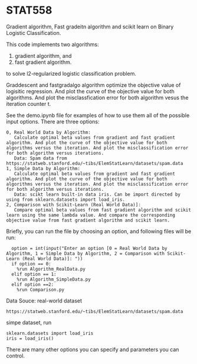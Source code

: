 # STAT558
Gradient algorithm, Fast gradeitn algorithm and scikit learn on Binary Logistic Classification.

This code implements two algorithms: 

1. gradient algorithm, and
2. fast gradient algorithm.

to solve l2-regularized logistic classification problem.

Graddescent and fastgradalgo algorithm optimize the objective value of logisitic regression. And plot the curve of the objective value for both algorithms. And plot the misclassfication error for both algorithm vesus the iteration counter t.

See the demo.ipynb file for examples of how to use them all of the possible input options. There are three options:
```
0, Real World Data by Algorithm: 
   Calculate optimal beta values from gradient and fast gradient algorithm. And plot the curve of the objective value for both algorithms versus the iteration. And plot the misclassification error for both algorithm versus iterations.
   Data: Spam data from https://statweb.stanford.edu/~tibs/ElemStatLearn/datasets/spam.data
1, Simple Data by Algorithm: 
   Calculate optimal beta values from gradient and fast gradient algorithm. And plot the curve of the objective value for both algorithms versus the iteration. And plot the misclassification error for both algorithm versus iterations.
   Data: scikt learn built-in data iris. Can be import directed by using from sklearn.datasets import load_iris.
2, Comparison with Scikit-Learn (Real World Data)]:
   Compare optimal beta values from fast gradient algorithm and scikit learn using the same lambda value. And compare the corresponding objective value from fast gradient algorithm and scikit learn.
```

Briefly, you can run the file by choosing an option, and following files will be run:
```
  option = int(input("Enter an option [0 = Real World Data by Algorithm, 1 = Simple Data by Algorithm, 2 = Comparison with Scikit-Learn (Real World Data)]: "))
  if option == 0:
    %run Algorithm_RealData.py
  elif option == 1:
    %run Algorithm_SimpleData.py
  elif option ==2:
    %run Comparison.py
```

Data Souce:
real-world dataset
```
https://statweb.stanford.edu/~tibs/ElemStatLearn/datasets/spam.data
```
simpe dataset, run
```
sklearn.datasets import load_iris
iris = load_iris()
```

There are many other options you can specify and parameters you can control.
